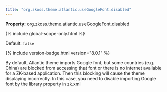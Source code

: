 ```yaml
---
title: "org.zkoss.theme.atlantic.useGoogleFont.disabled"
---
```


**Property:** org.zkoss.theme.atlantic.useGoogleFont.disabled

{% include global-scope-only.html %}

Default: `false`

{% include version-badge.html version="8.0.1" %}

By default, Atlantic theme imports Google font, but some countries (e.g.
China) are blocked from accessing that font or there is no internet
available for a ZK-based application. Then this blocking will cause the
theme displaying incorrectly. In this case, you need to disable
importing Google font by the library property in zk.xml

